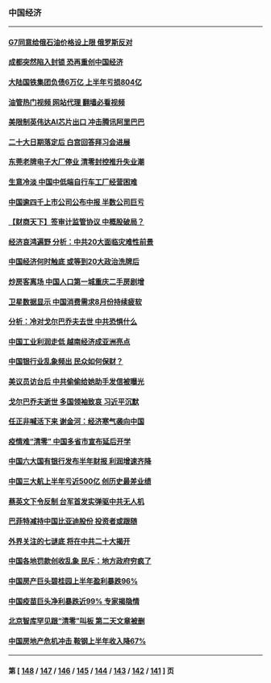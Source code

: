 ### 中国经济
---
#### [G7同意给俄石油价格设上限 俄罗斯反对](../../pages/ncid283/n13816302.md?09030045) 
#### [成都突然陷入封锁 恐再重创中国经济](../../pages/ncid283/n13816070.md?09030045) 
#### [大陆国铁集团负债6万亿 上半年亏损804亿](../../pages/ncid283/n13816030.md?09030045) 
#### [油管热门视频 网站代理 翻墙必看视频](http://209.222.30.114:81/youtube.html?09030045)
#### [美限制英伟达AI芯片出口 冲击腾讯阿里巴巴](../../pages/ncid283/n13815585.md?09030045) 
#### [二十大日期落定后 白宫回答拜习会进展](../../pages/ncid283/n13815440.md?09030045) 
#### [东莞老牌电子大厂停业 清零封控推升失业潮](../../pages/ncid283/n13815359.md?09030045) 
#### [生意冷淡 中国中低端自行车工厂经营困难](../../pages/ncid283/n13815282.md?09030045) 
#### [中国逾四千上市公司公布中报 半数公司巨亏](../../pages/ncid283/n13814946.md?09030045) 
#### [【财商天下】签审计监管协议 中概股破局？](../../pages/ncid283/n13814835.md?09030045) 
#### [经济哀鸿遍野 分析：中共20大面临灾难性前景](../../pages/ncid283/n13814871.md?09030045) 
#### [中国经济何时触底 或等到20大政治洗牌后](../../pages/ncid283/n13814867.md?09030045) 
#### [炒房客离场 中国人口第一城重庆二手房剧增](../../pages/ncid283/n13814873.md?09030045) 
#### [卫星数据显示 中国消费需求8月份持续疲软](../../pages/ncid283/n13814708.md?09030045) 
#### [分析：冷对戈尔巴乔夫去世 中共恐惧什么](../../pages/ncid283/n13814778.md?09030045) 
#### [中国工业利润走低 越南经济成亚洲亮点](../../pages/ncid283/n13814467.md?09030045) 
#### [中国银行业乱象频出 民众如何保财？](../../pages/ncid283/n13814689.md?09030045) 
#### [美议员访台后 中共偷偷给她助手发信被曝光](../../pages/ncid283/n13814672.md?09030045) 
#### [戈尔巴乔夫逝世 多国领袖致哀 习近平沉默](../../pages/ncid283/n13814454.md?09030045) 
#### [任正非喊活下来 谢金河：经济寒气袭向中国](../../pages/ncid283/n13814196.md?09030045) 
#### [疫情难“清零” 中国多省市宣布延后开学](../../pages/ncid283/n13814352.md?09030045) 
#### [中国六大国有银行发布半年财报 利润增速齐降](../../pages/ncid283/n13814371.md?09030045) 
#### [中国三大航上半年亏近500亿 创历史最差业绩](../../pages/ncid283/n13813972.md?09030045) 
#### [蔡英文下令反制 台军首发实弹驱中共无人机](../../pages/ncid283/n13813905.md?09030045) 
#### [巴菲特减持中国比亚迪股份 投资者或跟随](../../pages/ncid283/n13813939.md?09030045) 
#### [外界关注的七谜底 将在中共二十大揭开](../../pages/ncid283/n13813907.md?09030045) 
#### [中国各地罚款创收乱象 民斥：地方政府穷疯了](../../pages/ncid283/n13813735.md?09030045) 
#### [中国房产巨头碧桂园上半年盈利暴跌96%](../../pages/ncid283/n13813700.md?09030045) 
#### [中国疫苗巨头净利暴跌近99% 专家揭隐情](../../pages/ncid283/n13813638.md?09030045) 
#### [北京智库罕见跟“清零”叫板 第二天文章被删](../../pages/ncid283/n13813675.md?09030045) 
#### [中国房地产危机冲击 鞍钢上半年收入降67%](../../pages/ncid283/n13813496.md?09030045) 

---
#### 第 [ [148](./148.md?09030045) / [147](./147.md?09030045) / [146](./146.md?09030045) / [145](./145.md?09030045) / [144](./144.md?09030045) / [143](./143.md?09030045) / [142](./142.md?09030045) / [141](./141.md?09030045) ] 页
